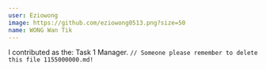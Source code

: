 ```yaml
---
user: Eziowong
image: https://github.com/eziowong0513.png?size=50
name: WONG Wan Tik
---
```

I contributed as the: Task 1 Manager. `// Someone please remember to delete this file 1155000000.md!`
